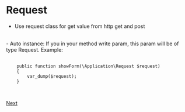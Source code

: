 # Request
- Use request class for get value from http get and post
<br>
- Auto instance:
 If you in your method write param, this param will be of type Request.
 Example:<br>
 <pre>
    <code>
    public function showForm(\Application\Request $request)
    {
        var_dump($request);
    }
    </code>
 </pre>
 <a href="09validation.md">Next</a>